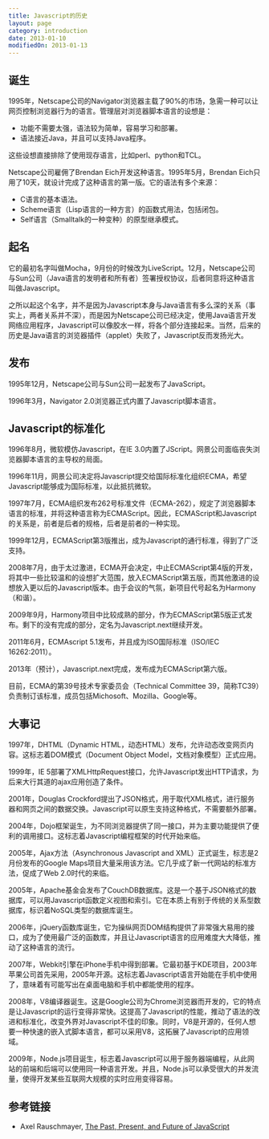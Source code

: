 ```yaml
---
title: Javascript的历史
layout: page
category: introduction
date: 2013-01-10
modifiedOn: 2013-01-13
---
```


## 诞生

1995年，Netscape公司的Navigator浏览器主载了90%的市场，急需一种可以让网页控制浏览器行为的语言。管理层对浏览器脚本语言的设想是：

- 功能不需要太强，语法较为简单，容易学习和部署。
- 语法接近Java，并且可以支持Java程序。

这些设想直接排除了使用现存语言，比如perl、python和TCL。

Netscape公司雇佣了Brendan Eich开发这种语言。1995年5月，Brendan Eich只用了10天，就设计完成了这种语言的第一版。它的语法有多个来源：

- C语言的基本语法。
- Scheme语言（Lisp语言的一种方言）的函数式用法，包括闭包。
- Self语言（Smalltalk的一种变种）的原型继承模式。

## 起名

它的最初名字叫做Mocha，9月份的时候改为LiveScript。12月，Netscape公司与Sun公司（Java语言的发明者和所有者）签署授权协议，后者同意将这种语言叫做Javascript。

之所以起这个名字，并不是因为Javascript本身与Java语言有多么深的关系（事实上，两者关系并不深），而是因为Netscape公司已经决定，使用Java语言开发网络应用程序，Javascript可以像胶水一样，将各个部分连接起来。当然，后来的历史是Java语言的浏览器插件（applet）失败了，Javascript反而发扬光大。

## 发布

1995年12月，Netscape公司与Sun公司一起发布了JavaScript。

1996年3月，Navigator 2.0浏览器正式内置了Javascript脚本语言。

## Javascript的标准化

1996年8月，微软模仿Javascript，在IE 3.0内置了JScript。网景公司面临丧失浏览器脚本语言的主导权的局面。

1996年11月，网景公司决定将Javascript提交给国际标准化组织ECMA，希望Javascript能够成为国际标准，以此抵抗微软。

1997年7月，ECMA组织发布262号标准文件（ECMA-262），规定了浏览器脚本语言的标准，并将这种语言称为ECMAScript。因此，ECMAScript和Javascript的关系是，前者是后者的规格，后者是前者的一种实现。

1999年12月，ECMAScript第3版推出，成为Javascript的通行标准，得到了广泛支持。

2008年7月，由于太过激进，ECMA开会决定，中止ECMAScript第4版的开发，将其中一些比较温和的设想扩大范围，放入ECMAScript第五版，而其他激进的设想放入更以后的Javascript版本。由于会议的气氛，新项目代号起名为Harmony（和谐）。

2009年9月，Harmony项目中比较成熟的部分，作为ECMAScript第5版正式发布。剩下的没有完成的部分，定名为Javascript.next继续开发。

2011年6月，ECMAscript 5.1发布，并且成为ISO国际标准（ISO/IEC 16262:2011）。

2013年（预计），Javascript.next完成，发布成为ECMAScript第六版。

目前，ECMA的第39号技术专家委员会（Technical Committee 39，简称TC39）负责制订该标准，成员包括Michosoft、Mozilla、Google等。

## 大事记

1997年，DHTML（Dynamic HTML，动态HTML）发布，允许动态改变网页内容。这标志着DOM模式（Document Object Model，文档对象模型）正式应用。

1999年，IE 5部署了XMLHttpRequest接口，允许Javascript发出HTTP请求，为后来大行其道的ajax应用创造了条件。

2001年，Douglas Crockford提出了JSON格式，用于取代XML格式，进行服务器和网页之间的数据交换。Javascript可以原生支持这种格式，不需要额外部署。

2004年，Dojo框架诞生，为不同浏览器提供了同一接口，并为主要功能提供了便利的调用接口。这标志着Javascript编程框架的时代开始来临。

2005年，Ajax方法（Asynchronous Javascript and XML）正式诞生，标志是2月份发布的Google Maps项目大量采用该方法。它几乎成了新一代网站的标准方法，促成了Web 2.0时代的来临。

2005年，Apache基金会发布了CouchDB数据库。这是一个基于JSON格式的数据库，可以用Javascript函数定义视图和索引。它在本质上有别于传统的关系型数据库，标识着NoSQL类型的数据库诞生。

2006年，jQuery函数库诞生，它为操纵网页DOM结构提供了非常强大易用的接口，成为了使用最广泛的函数库，并且让Javascript语言的应用难度大大降低，推动了这种语言的流行。

2007年，Webkit引擎在iPhone手机中得到部署。它最初基于KDE项目，2003年苹果公司首先采用，2005年开源。这标志着Javascript语言开始能在手机中使用了，意味着有可能写出在桌面电脑和手机中都能使用的程序。

2008年，V8编译器诞生。这是Google公司为Chrome浏览器而开发的，它的特点是让Javascript的运行变得非常快。这提高了Javascript的性能，推动了语法的改进和标准化，改变外界对Javascript不佳的印象。同时，V8是开源的，任何人想要一种快速的嵌入式脚本语言，都可以采用V8，这拓展了Javascript的应用领域。

2009年，Node.js项目诞生，标志着Javascript可以用于服务器端编程，从此网站的前端和后端可以使用同一种语言开发。并且，Node.js可以承受很大的并发流量，使得开发某些互联网大规模的实时应用变得容易。

## 参考链接

- Axel Rauschmayer, [The Past, Present, and Future of JavaScript](http://oreilly.com/javascript/radarreports/past-present-future-javascript.csp)


